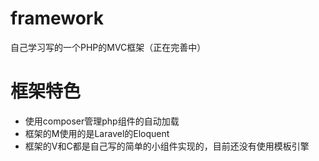 # framework
自己学习写的一个PHP的MVC框架（正在完善中）

# 框架特色
- 使用composer管理php组件的自动加载
- 框架的M使用的是Laravel的Eloquent
- 框架的V和C都是自己写的简单的小组件实现的，目前还没有使用模板引擎


